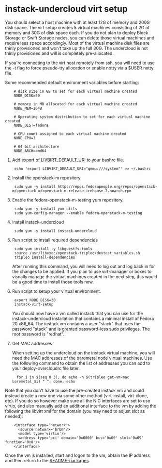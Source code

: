 instack-undercloud virt setup
=============================

You should select a host machine with at least 12G of memory and 200G disk space. The virt setup creates 5 virtual
machines consisting of 2G of memory and 30G of disk space each.  If you do not plan to deploy Block Storage or Swift
Storage nodes, you can delete those virtual machines and require less space accordingly.  Most of the virtual machine
disk files are thinly provisioned and won't take up the full 30G.  The undercloud is not thinly provisioned and will is
completely pre-allocated.

If you're connecting to the virt host remotely from ssh, you will need to use the -t flag to force pseudo-tty
allocation or enable notty via a $USER.notty file.

Some recommended default environment variables before starting:

        # disk size in GB to set for each virtual machine created
        NODE_DISK=30

        # memory in MB allocated for each virtual machine created
        NODE_MEM=2048

        # Operating system distribution to set for each virtual machine created
        NODE_DIST=fedora

        # CPU count assigned to each virtual machine created
        NODE_CPU=1

        # 64 bit architecture
        NODE_ARCH=amd64

1. Add export of LIVBIRT_DEFAULT_URI to your bashrc file.

        echo 'export LIBVIRT_DEFAULT_URI="qemu:///system"' >> ~/.bashrc

1. Install the openstack-m repository

        sudo yum -y install http://repos.fedorapeople.org/repos/openstack-m/openstack-m/openstack-m-release-icehouse-2.noarch.rpm

1. Enable the fedora-openstack-m-testing yum repository.

        sudo yum -y install yum-utils
        sudo yum-config-manager --enable fedora-openstack-m-testing

1. Install instack-undercloud

        sudo yum -y install instack-undercloud

1. Run script to install required dependencies

        sudo yum install -y libguestfs-tools
        source /usr/libexec/openstack-tripleo/devtest_variables.sh
        tripleo install-dependencies

   After running this command, you will need to log out and log back in for the changes to be applied.  If you plan to
   use virt-manager or boxes to visually manage the virtual machines created in the next step, this would be a good time
   to install those tools now.


1. Run script to setup your virtual environment. 

        export NODE_DISK=30
        instack-virt-setup


   You should now have a vm called instack that you can use for the instack-undercloud installation that contains a minimal
   install of Fedora 20 x86_64. The instack vm contains a user "stack" that uses the password "stack" and is granted
   password-less sudo privileges.  The root password is "redhat".

1. Get MAC addresses

   When setting up the undercloud on the instack virtual machine, you will need the MAC addresses of the baremetal node
   virtual machines.  Use the following command to obtain the list of addresses you can add to your deploy-overcloudrc
   file later.

         for i in $(seq 0 3); do echo -n $(tripleo get-vm-mac baremetal_$i) " "; done; echo


Note that you don't have to use the pre-created instack vm and could instead create a new one via some other method
(virt-install, virt-clone, etc). If you do so however make sure all the NIC interfaces are set to use virtio, and also
manually add an additional interface to the vm by adding the following the libvirt xml for the domain (you may need to
adjust slot as needed):

        <interface type='network'>
          <source network='brbm'/>
          <model type='virtio'/>
          <address type='pci' domain='0x0000' bus='0x00' slot='0x09' function='0x0'/>
        </interface>

Once the vm is installed, start and logon to the vm, obtain the IP address and then return to the
[README-packages](README-packages.md).
